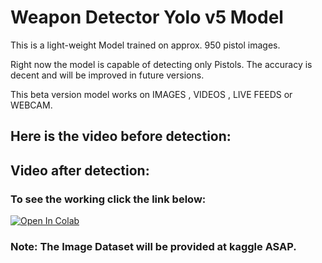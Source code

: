 # Weapon Detector Yolo v5 Model

This is a light-weight Model trained on approx. 950 pistol images.

Right now the model is capable of detecting only Pistols. The accuracy is decent and will be improved in future versions.

This beta version model works on IMAGES , VIDEOS , LIVE FEEDS or WEBCAM.

## Here is the video before detection:

[](https://user-images.githubusercontent.com/60359722/151853479-cb9328b9-59ff-4526-9ab4-cf99eaddedd8.mp4)

## Video after detection:

[](https://user-images.githubusercontent.com/60359722/152035653-5895301a-088c-489f-bf81-4d75ed2e03a3.mp4)

### To see the working click the link below:
<a href="[](https://colab.research.google.com/drive/1hcmFVdnJzh0cziNYqtqXmj7b7PhQTcKv#scrollTo=Mi8RwWG9LuHf)b"><img src="https://colab.research.google.com/assets/colab-badge.svg" alt="Open In Colab"></a>


### Note: The Image Dataset will be provided at kaggle ASAP.

